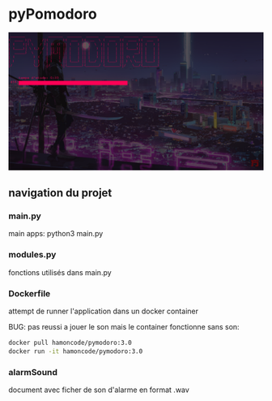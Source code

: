 # pyPomodoro

![image](./image/snapshot.png)

## navigation du projet

### main.py

main apps: python3 main.py

### modules.py

fonctions utilisés dans main.py

### Dockerfile

attempt de runner l'application dans un docker container

BUG: pas reussi a jouer le son mais le container fonctionne sans son:
```bash
docker pull hamoncode/pymodoro:3.0
docker run -it hamoncode/pymodoro:3.0
```

### alarmSound

document avec ficher de son d'alarme en format .wav


